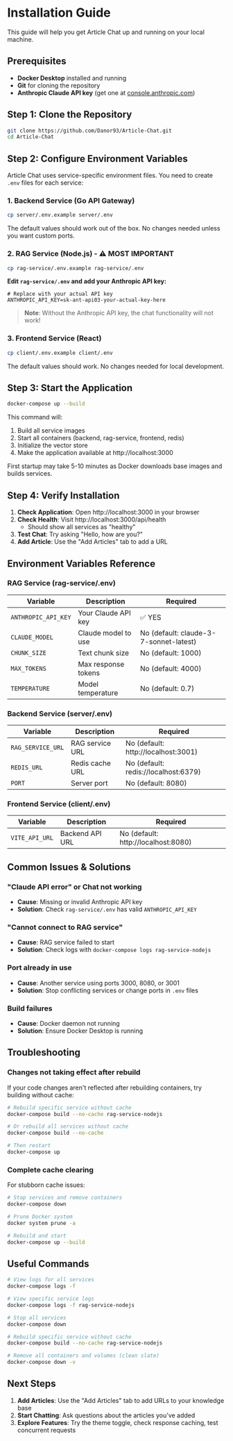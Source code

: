 # Installation Guide

This guide will help you get Article Chat up and running on your local machine.

## Prerequisites

- **Docker Desktop** installed and running
- **Git** for cloning the repository
- **Anthropic Claude API key** (get one at [console.anthropic.com](https://console.anthropic.com))

## Step 1: Clone the Repository

```bash
git clone https://github.com/Danor93/Article-Chat.git
cd Article-Chat
```

## Step 2: Configure Environment Variables

Article Chat uses service-specific environment files. You need to create `.env` files for each service:

### 1. Backend Service (Go API Gateway)
```bash
cp server/.env.example server/.env
```

The default values should work out of the box. No changes needed unless you want custom ports.

### 2. RAG Service (Node.js) - ⚠️ MOST IMPORTANT
```bash
cp rag-service/.env.example rag-service/.env
```

**Edit `rag-service/.env` and add your Anthropic API key:**
```env
# Replace with your actual API key
ANTHROPIC_API_KEY=sk-ant-api03-your-actual-key-here
```

> **Note**: Without the Anthropic API key, the chat functionality will not work!

### 3. Frontend Service (React)
```bash
cp client/.env.example client/.env
```

The default values should work. No changes needed for local development.

## Step 3: Start the Application

```bash
docker-compose up --build
```

This command will:
1. Build all service images
2. Start all containers (backend, rag-service, frontend, redis)
3. Initialize the vector store
4. Make the application available at http://localhost:3000

First startup may take 5-10 minutes as Docker downloads base images and builds services.

## Step 4: Verify Installation

1. **Check Application**: Open http://localhost:3000 in your browser
2. **Check Health**: Visit http://localhost:3000/api/health
   - Should show all services as "healthy"
3. **Test Chat**: Try asking "Hello, how are you?"
4. **Add Article**: Use the "Add Articles" tab to add a URL

## Environment Variables Reference

### RAG Service (rag-service/.env)
| Variable | Description | Required |
|----------|-------------|----------|
| `ANTHROPIC_API_KEY` | Your Claude API key | ✅ YES |
| `CLAUDE_MODEL` | Claude model to use | No (default: claude-3-7-sonnet-latest) |
| `CHUNK_SIZE` | Text chunk size | No (default: 1000) |
| `MAX_TOKENS` | Max response tokens | No (default: 4000) |
| `TEMPERATURE` | Model temperature | No (default: 0.7) |

### Backend Service (server/.env)
| Variable | Description | Required |
|----------|-------------|----------|
| `RAG_SERVICE_URL` | RAG service URL | No (default: http://localhost:3001) |
| `REDIS_URL` | Redis cache URL | No (default: redis://localhost:6379) |
| `PORT` | Server port | No (default: 8080) |

### Frontend Service (client/.env)
| Variable | Description | Required |
|----------|-------------|----------|
| `VITE_API_URL` | Backend API URL | No (default: http://localhost:8080) |

## Common Issues & Solutions

### "Claude API error" or Chat not working
- **Cause**: Missing or invalid Anthropic API key
- **Solution**: Check `rag-service/.env` has valid `ANTHROPIC_API_KEY`

### "Cannot connect to RAG service"
- **Cause**: RAG service failed to start
- **Solution**: Check logs with `docker-compose logs rag-service-nodejs`

### Port already in use
- **Cause**: Another service using ports 3000, 8080, or 3001
- **Solution**: Stop conflicting services or change ports in `.env` files

### Build failures
- **Cause**: Docker daemon not running
- **Solution**: Ensure Docker Desktop is running

## Troubleshooting

### Changes not taking effect after rebuild

If your code changes aren't reflected after rebuilding containers, try building without cache:

```bash
# Rebuild specific service without cache
docker-compose build --no-cache rag-service-nodejs

# Or rebuild all services without cache
docker-compose build --no-cache

# Then restart
docker-compose up
```

### Complete cache clearing

For stubborn cache issues:

```bash
# Stop services and remove containers
docker-compose down

# Prune Docker system
docker system prune -a

# Rebuild and start
docker-compose up --build
```

## Useful Commands

```bash
# View logs for all services
docker-compose logs -f

# View specific service logs
docker-compose logs -f rag-service-nodejs

# Stop all services
docker-compose down

# Rebuild specific service without cache
docker-compose build --no-cache rag-service-nodejs

# Remove all containers and volumes (clean slate)
docker-compose down -v
```

## Next Steps

1. **Add Articles**: Use the "Add Articles" tab to add URLs to your knowledge base
2. **Start Chatting**: Ask questions about the articles you've added
3. **Explore Features**: Try the theme toggle, check response caching, test concurrent requests